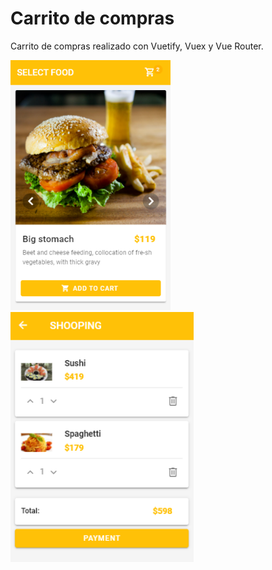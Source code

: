 # Carrito de compras
Carrito de compras realizado con Vuetify, Vuex y Vue Router.

<img src="screenshots/amber-shopping-cart.png" height="400" />
<img src="screenshots/amber-shopping-cart-2.png" height="400" />

